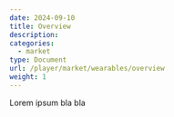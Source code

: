 ```yaml
---
date: 2024-09-10
title: Overview
description:
categories:
  - market
type: Document
url: /player/market/wearables/overview
weight: 1
---
```


Lorem ipsum bla bla
